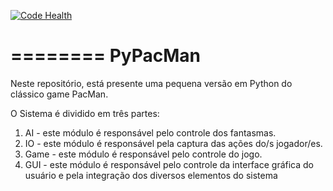 [![Code Health](https://landscape.io/github/gogo40/PyPacMan/master/landscape.svg?style=flat)](https://landscape.io/github/gogo40/PyPacMan/master)

========
PyPacMan
========


Neste repositório, está presente uma pequena versão em Python do clássico game PacMan. 

O Sistema é dividido em três partes:

1. AI - este módulo é responsável pelo controle dos fantasmas. 
2. IO - este módulo é responsável pela captura das ações do/s jogador/es.
3. Game - este módulo é responsável pelo controle do jogo.
4. GUI - este módulo é responsável pelo controle da interface gráfica do usuário e pela integração dos diversos elementos do sistema


